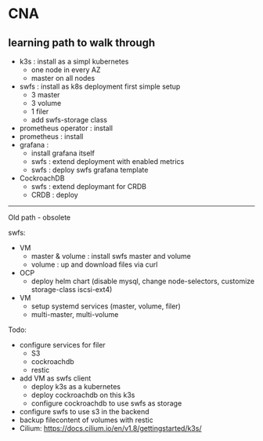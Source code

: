 # CNA

## learning path to walk through
- k3s : install as a simpl kubernetes
  - one node in every AZ
  - master on all nodes
- swfs : install as k8s deployment first simple setup
  - 3 master
  - 3 volume
  - 1 filer
  - add swfs-storage class
- prometheus operator : install
- prometheus : install
- grafana : 
  - install grafana itself
  - swfs : extend deployment with enabled metrics
  - swfs : deploy swfs grafana template
- CockroachDB
  - swfs : extend deploymant for CRDB
  - CRDB : deploy
  



---
Old path - obsolete

swfs:
- VM
  * master & volume : install swfs master and volume
  * volume : up and download files via curl
- OCP
  * deploy helm chart (disable mysql, change node-selectors, customize storage-class iscsi-ext4)
- VM
  * setup systemd services (master, volume, filer)
  * multi-master, multi-volume
  
Todo:
  * configure services for filer
    * S3
    * cockroachdb
    * restic
  * add VM as swfs client
    * deploy k3s as a kubernetes 
    * deploy cockroachdb on this k3s
    * configure cockroachdb to use swfs as storage
  * configure swfs to use s3 in the backend
  * backup filecontent of volumes with restic
  * Cilium: https://docs.cilium.io/en/v1.8/gettingstarted/k3s/    
